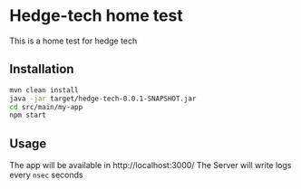 # Hedge-tech home test

This is a home test for hedge tech

## Installation


```bash
mvn clean install
java -jar target/hedge-tech-0.0.1-SNAPSHOT.jar
cd src/main/my-app
npm start
```

## Usage

The app will be available in http://localhost:3000/
The Server will write logs every ```nsec``` seconds